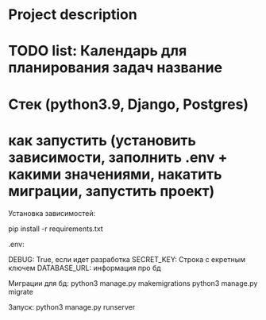 # Project description

# TODO list: Календарь для планирования задач название

# Стек (python3.9, Django, Postgres)

# как запустить (установить зависимости, заполнить .env + какими значениями, накатить миграции, запустить проект)

Установка зависимостей:

pip install -r requirements.txt

.env:

DEBUG: True, если идет разработка
SECRET_KEY: Строка с екретным ключем
DATABASE_URL: информация про бд

Миграции для бд:
python3 manage.py makemigrations
python3 manage.py migrate

Запуск:
python3 manage.py runserver
